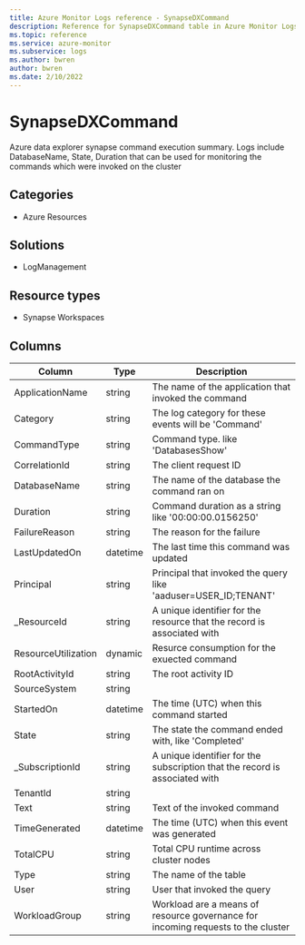 ```yaml
---
title: Azure Monitor Logs reference - SynapseDXCommand
description: Reference for SynapseDXCommand table in Azure Monitor Logs.
ms.topic: reference
ms.service: azure-monitor
ms.subservice: logs
ms.author: bwren
author: bwren
ms.date: 2/10/2022
---
```


# SynapseDXCommand

 Azure data explorer synapse command execution summary. Logs include DatabaseName, State, Duration that can be used for monitoring the commands which were invoked on the cluster

## Categories

- Azure Resources
## Solutions

- LogManagement
## Resource types

- Synapse Workspaces




## Columns

| Column | Type | Description |
| --- | --- | --- |
| ApplicationName | string | The name of the application that invoked the command |
| Category | string | The log category for these events will be 'Command' |
| CommandType | string | Command type. like 'DatabasesShow' |
| CorrelationId | string | The client request ID |
| DatabaseName | string | The name of the database the command ran on |
| Duration | string | Command duration as a string like '00:00:00.0156250' |
| FailureReason | string | The reason for the failure |
| LastUpdatedOn | datetime | The last time this command was updated |
| Principal | string | Principal that invoked the query like 'aaduser=USER_ID;TENANT' |
| _ResourceId | string | A unique identifier for the resource that the record is associated with |
| ResourceUtilization | dynamic | Resurce consumption for the exuected command |
| RootActivityId | string | The root activity ID |
| SourceSystem | string |  |
| StartedOn | datetime | The time (UTC) when this command started |
| State | string | The state the command ended with, like 'Completed' |
| _SubscriptionId | string | A unique identifier for the subscription that the record is associated with |
| TenantId | string |  |
| Text | string | Text of the invoked command |
| TimeGenerated | datetime | The time (UTC) when this event was generated |
| TotalCPU | string | Total CPU runtime across cluster nodes |
| Type | string | The name of the table |
| User | string | User that invoked the query |
| WorkloadGroup | string | Workload are a means of resource governance for incoming requests to the cluster |
